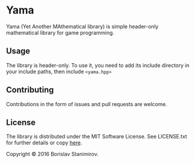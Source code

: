 # Yama

Yama (Yet Another MAthematical library) is simple header-only mathematical library for game programming.

## Usage

The library is header-only. To use it, you need to add its include directory in your include paths, then include `<yama.hpp>`

## Contributing

Contributions in the form of issues and pull requests are welcome.

## License
The library is distributed under the MIT Software License. See LICENSE.txt for further details or copy [here](http://opensource.org/licenses/MIT).

Copyright &copy; 2016 Borislav Stanimirov.